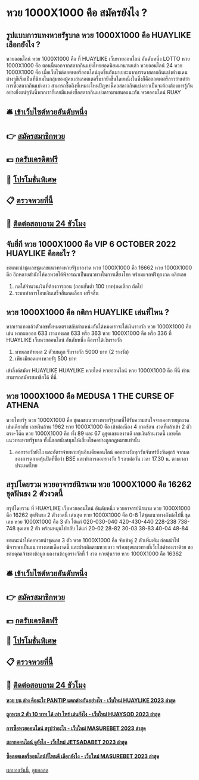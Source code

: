 # หวย 1000X1000 คือ สมัครยังไง ?
## รูปแบบการแทงหวยรัฐบาล หวย 1000X1000 คือ HUAYLIKE เลือกยังไง ?
หวยออนไลน์ หวย 1000X1000 คือ ที่ HUAYLIKE เว็บหวยออนไลน์ อันดับหนึ่ง LOTTO หวย 1000X1000 คือ ตอนนี้นอกจากสลากกินแบ่งไทยยอดนิยมมานานแล้ว หวยออนไลน์ 24 หวย 1000X1000 คือ เมื่อเว็บไซต์ลอตเตอรี่ออนไลน์ผุดขึ้นกันมาเยอะมากบรรดาสลากกินแบ่งต่างแดนต่างๆก็เริ่มเป็นที่นิยมในกลุ่มของผู้คนเล่นลอตเตอรี่มากยิ่งขึ้นโดยหนึ่งในซึ่งก็คือลอตเตอรี่ลาวว่าแต่ว่า การซื้อสลากกินแบ่งลาว สามารถซื้อถึงที่เหมาะไหนปัญหานี้คอสลากกินแบ่งลาวเป็นจะต้องต้องการรู้กันอย่างยิ่งแน่ๆวันนี้พวกเราก็เลยมีแหล่งซื้อสลากกินแบ่งลาวมาเสนอแนะกัน หวยออนไลน์ RUAY

## 🛎 [เข้าเว็บไซต์หวยอันดับหนึ่ง](https://bit.ly/3BG5bNw)
## 👉 [สมัครสมาชิกหวย](https://bit.ly/3BG5bNw)
## 💵 [กดรับเครดิตฟรี](https://bit.ly/3C3mvgS)
## 👑 [โปรโมชั่นพิเศษ](https://bit.ly/3C3mvgS)
## 📋 [ตรวจหวยที่นี้](https://bit.ly/3C3mvgS)
## 📱 [ติดต่อสอบถาม 24 ชัวโมง](https://bit.ly/3C3mvgS)

## จับยี่กี หวย 1000X1000 คือ VIP 6 OCTOBER 2022 HUAYLIKE คืออะไร ?
ขอแนะนำชุดเลขชุดเลขแนวทางหวยรัฐบาลงวด หวย 1000X1000 คือ 16662 หวย 1000X1000 คือ อีกหลายสำนักให้คอหวยได้พิจารณาเป็นแนวทางในการเสี่ยงโชค พร้อมแจกฟรีทุกงวด คลิกเลย
1. กดใส่จำนวนเงินที่ต้องการถอน (ถอนขั้นต่ำ 100 บาท)กดเลือก ถัดไป
2. ระบบทำการโอนเงินเสร็จสิ้นกดเลือก เสร็จสิ้น

## หวย 1000X1000 คือ กติกา HUAYLIKE เล่นที่ไหน ?
หากเราแทงแล้วตัวเลขทั้งหมดตรงสลับตำแหน่งกันได้หมดเราจะได้เงินรางวัล หวย 1000X1000 คือ เช่น หากผลออก 633 เราแทงเลข 633 หรือ 363 หวย 1000X1000 คือ หรือ 336 ที่ HUAYLIKE เว็บหวยออนไลน์ อันดับหนึ่ง คือเราได้เงินรางวัล
1. ทายเลขท้ายผล 2 ตัวบนถูก รับรางวัล 5000 บาท (2 รางวัล)
2. เพียงมียอดแทงหวยรัฐ 500 บาท

เข้าลิ้งค์สมัคร HUAYLIKE HUAYLIKE หวยไลค์ หวยออนไลน์ หวย 1000X1000 คือ ที่นี่
ท่านสามารถสมัครสมาชิกได้ ที่นี่

## หวย 1000X1000 คือ MEDUSA 1 THE CURSE OF ATHENA
หวยไทยรัฐ หวย 1000X1000 คือ ชุดเลขแนวทางหวยรัฐบาลที่ได้รับความสนใจจากคอหวยทุกงวด เช่นเดียวกับ เลขเงินล้าน 1962 หวย 1000X1000 คือ เข้าต่อเนื่อง 4 งวดซ้อน งวดที่แล้วเข้า 2 ตัวตรง-โต๊ด หวย 1000X1000 คือ ทั้ง 89 และ 67 ดูชุดเลขผลงานดี เลขเงินล้านงวดนี้ เลขเด็ดแนวทางหวยรัฐบาล ทั้งนี้ขอสนับสนุนให้เสี่ยงโชคอย่างถูกกฎหมายเท่านั้น
1. ออกรางวัลยังไง และอัตราจ่ายหวยหุ้นอินเดียออนไลน์ ออกรางวัลทุกวันจันทร์ถึงวันศุกร์ จากผลของการตลาดหุ้นปิดที่ชื่อว่า BSE และทำการออกรางวัล 1 รอบต่อวัน เวลา 17.30 น. ตามเวลาประเทศไทย

## สรุปโดยรวม หวยอาจารย์นิรนาม หวย 1000X1000 คือ 16262 ชุดฟันธง 2 ตัวงวดนี้
สรุปโดยรวม ที่ HUAYLIKE เว็บหวยออนไลน์ อันดับหนึ่ง หวยอาจารย์นิรนาม หวย 1000X1000 คือ 16262 ชุดฟันธง 2 ตัวงวดนี้ เด่นสุด หวย 1000X1000 คือ 0-8 ได้ชุดแนวทางดังต่อไปนี้
ชุดเลข หวย 1000X1000 คือ 3 ตัว ได้แก่
020-030-040
420-430-440
228-238
738-748
ชุดเลข 2 ตัว พร้อมหมุนไปกลับ ได้แก่
20-02
28-82
30-03
38-83
40-04
48-84

ขอแนะนำให้คอหวยนำชุดเลข 3 ตัว หวย 1000X1000 คือ จับเข้าคู่ 2 ตัวเพิ่มเติม ก่อนนำไปพิจารณาเป็นแนวทางเลขเด็ดงวดนี้ และฝากติดตามหวยลาว พร้อมชุดแนวทางที่เว็บไซต์ของเราด้วย
ขอขอบคุณเจ้าของข้อมูล
ผลงานข้อมูลรางวัลที่ 1 งวด หวยลุ้นรวย หวย 1000X1000 คือ 16362

## 🛎 [เข้าเว็บไซต์หวยอันดับหนึ่ง](https://bit.ly/3BG5bNw)
## 👉 [สมัครสมาชิกหวย](https://bit.ly/3BG5bNw)
## 💵 [กดรับเครดิตฟรี](https://bit.ly/3C3mvgS)
## 👑 [โปรโมชั่นพิเศษ](https://bit.ly/3C3mvgS)
## 📋 [ตรวจหวยที่นี้](https://bit.ly/3C3mvgS)
## 📱 [ติดต่อสอบถาม 24 ชัวโมง](https://bit.ly/3C3mvgS)

#### [หวย บน ล่าง คืออะไร PANTIP แตกต่างกันอย่างไร - เว็บใหม่ HUAYLIKE 2023 ล่าสุด](https://atom.io/themes/หวย%20บน%20ล่าง%20คืออะไร%20pantip%20แตกต่างกันอย่างไร%20-%20เว็บใหม่%20huaylike%202023%20ล่าสุด)
#### [ถูกหวย 2 ตัว 10 บาท ได้ เท่า ไหร่ เล่นยังไง - เว็บใหม่ HUAYSOD 2023 ล่าสุด](https://atom.io/themes/ถูกหวย%202%20ตัว%2010%20บาท%20ได้%20เท่า%20ไหร่%20เล่นยังไง%20-%20เว็บใหม่%20huaysod%202023%20ล่าสุด)
#### [การซื้อหวยออนไลน์ สรุปว่าอะไร - เว็บใหม่ MASUREBET 2023 ล่าสุด](https://atom.io/themes/การซื้อหวยออนไลน์%20สรุปว่าอะไร%20-%20เว็บใหม่%20masurebet%202023%20ล่าสุด)
#### [สลากออนไลน์ ดูยังไง - เว็บใหม่ JETSADABET 2023 ล่าสุด](https://atom.io/themes/สลากออนไลน์%20ดูยังไง%20-%20เว็บใหม่%20jetsadabet%202023%20ล่าสุด)
#### [ซื้อลอตเตอรี่ออนไลน์ที่ไหนดี เลือกยังไง - เว็บใหม่ MASUREBET 2023 ล่าสุด](https://atom.io/themes/ซื้อลอตเตอรี่ออนไลน์ที่ไหนดี%20เลือกยังไง%20-%20เว็บใหม่%20masurebet%202023%20ล่าสุด)

[ผลบอลวันนี้](https://siamsport.tv "ผลบอลวันนี้"), [ดูบอลสด](https://siamsport.tv/ดูบอลสด "ดูบอลสด")